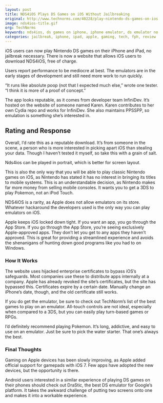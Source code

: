 ```yaml
---
layout: post
title: NDS4iOS Plays DS Games on iOS Without Jailbreaking
original: http://www.technorms.com/40228/play-nintendo-ds-games-on-ios
image: nds4ios-title.gif
org: TechNorms
keywords: nds4ios, ds games on iphone, iphone emulator, ds emulator no jailbreak, cydia
categories: jailbreak, iphone, ipad, apple, gaming, tech, fph, review
---
```


iOS users can now play Nintendo DS games on their iPhone and iPad, no jailbreak necessary. There is now a website that allows iOS users to download NDS4iOS, free of charge.

<!--break-->

Users report performance to be mediocre at best. The emulators are in the early stages of development and still need more work to run quickly.

“It runs like absolute poop (not that I expected much else,” wrote one tester. “I think it is more of a proof of concept.”

The app looks reputable, as it comes from developer team InfiniDev. It’s hosted on the website of someone named Karen. Karen contributes to her own Cydia repo and works for InfiniDev. She also maintains PPSSPP, so emulation is something she’s interested in.

## Rating and Response

Overall, I’d rate this as a reputable download. It’s from someone in the scene, a person who is more interested in picking apart iOS than stealing your data. Though I haven’t tested it myself, so take this with a grain of salt.

Nds4ios can be played in portrait, which is better for screen layout.

This is also the only way that you will be able to play classic Nintendo games on iOS, as Nintendo has stated it has no interest in bringing its titles to mobile systems. This is an understandable decision, as Nintendo makes far more money from selling mobile consoles. It wants you to get a 3DS to play Pokemon, not an iPod Touch.

NDS4iOS is a rarity, as Apple does not allow emulators on its store. Whatever hackaround the developers used is the only way you can play emulators on iOS.

Apple keeps iOS locked down tight. If you want an app, you go through the App Store. If you go through the App Store, you’re seeing exclusively Apple-approved apps. They don’t let you get to any apps they haven’t approved. This is great for providing a streamlined experience and avoids the shenanigans of hunting down good programs like you had to on Windows.

### How It Works

The website uses hijacked enterprise certificates to bypass iOS’s safeguards. Most companies use these to distribute apps internally at a company. Apple has already revoked the site’s certificates, but the site has bypassed this. Certificates expire by a certain date. Manually change an iPhone’s date, though, and the old certificate still works.

If you do get the emulator, be sure to check out TechNorm’s list of the best games to play on an emulator. All-touch controls are not ideal, especially when compared to a 3DS, but you can easily play turn-based games or RPGs.

I’d definitely recommend playing Pokemon. It’s long, addictive, and easy to use on an emulator. Just be sure to pick the water starter. That one’s always the best.

### Final Thoughts

Gaming on Apple devices has been slowly improving, as Apple added official support for gamepads with iOS 7. Few apps have adopted the new devices, but the opportunity is there.

Android users interested in a similar experience of playing DS games on their phones should check out DraStic, the best DS emulator for Google’s platform. It takes the awkward challenge of putting two screens onto one and makes it into a workable experience.